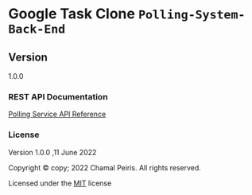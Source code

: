 # Google Task Clone `Polling-System-Back-End`

## Version
1.0.0
### REST API Documentation
[Polling Service API Reference](https://documenter.postman.com/preview/20424875-818e3d5f-1c3c-415d-aad5-6a98fcd2436b?environment=&versionTag=latest&apiName=CURRENT&version=latest&documentationLayout=classic-double-column&right-sidebar=303030&top-bar=FFFFFF&highlight=EF5B25)<br>


### License

Version 1.0.0 ,11 June 2022

Copyright © copy; 2022 Chamal Peiris. All rights reserved.

Licensed under the [MIT](LICENSE) license